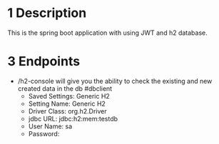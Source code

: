 # 1 Description
This is the spring boot application with using JWT and h2 database. 


# 3 Endpoints

* /h2-console will give you the ability to check the existing and new created data in the db #dbclient
    * Saved Settings: Generic H2
    * Setting Name: Generic H2
    * Driver Class: org.h2.Driver
    * jdbc URL: jdbc:h2:mem:testdb
    * User Name: sa
    * Password: <empty>
    
